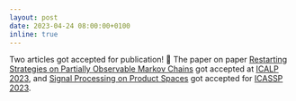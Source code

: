 ```yaml
---
layout: post
date: 2023-04-24 08:00:00+0100
inline: true
---
```


Two articles got accepted for publication! :tada: The paper on paper <a href='https://arxiv.org/abs/2303.03292'>Restarting Strategies on Partially Observable Markov Chains</a> got accepted at <a href='https://icalp2023.cs.upb.de'>ICALP 2023</a>, and <a href='https://arxiv.org/abs/2303.10495'>Signal Processing on Product Spaces</a> got accepted for <a href='https://2023.ieeeicassp.org'>ICASSP 2023</a>.
